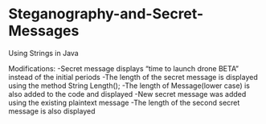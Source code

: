 # Steganography-and-Secret-Messages
Using Strings in Java 

Modifications:
-Secret message displays “time to launch drone BETA” instead of the initial periods
-The length of the secret message is displayed using the method String Length();
-The length of Message(lower case) is also  added to the code and displayed
-New secret message was added using the existing plaintext message
-The length of the second secret message is also displayed
